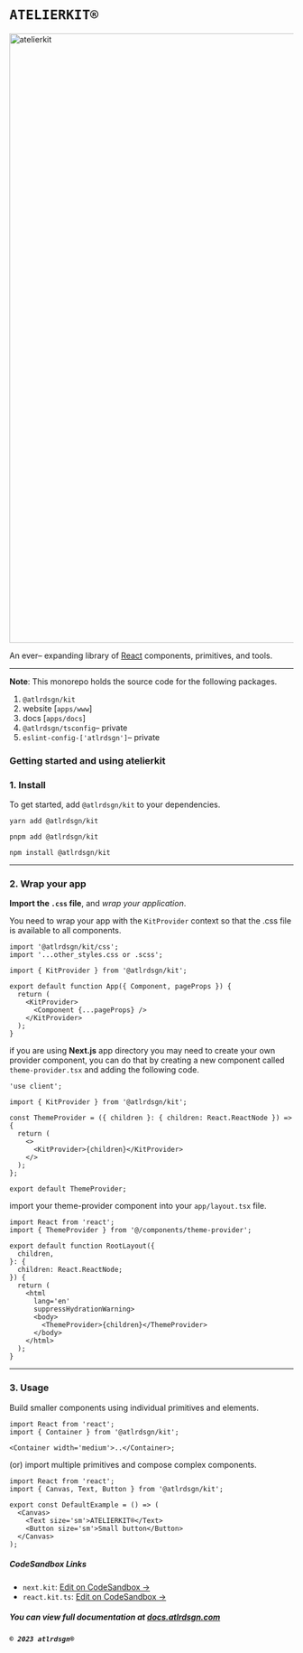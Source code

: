 # `ATELIERKIT®`

<a href="https://docs.atlrdsgn.com">
  <img width="1080" alt="atelierkit" src="https://cdn.atlrdsgn.com/assets/github/atlrdsgn/kit-cover.jpg">
</a>

An ever– expanding library of [React](https://reactjs.org/) components, primitives, and tools.

---

**Note**: This monorepo holds the source code for the following packages.

1. `@atlrdsgn/kit`
2. website [`apps/www`]
3. docs [`apps/docs`]
4. `@atlrdsgn/tsconfig`– private
5. `eslint-config-['atlrdsgn']`– private

### Getting started and using atelierkit

### 1. **Install**

To get started, add `@atlrdsgn/kit` to your dependencies.

```yarn
yarn add @atlrdsgn/kit
```

```pnpm
pnpm add @atlrdsgn/kit
```

```npm
npm install @atlrdsgn/kit
```

---

### 2. **Wrap your app**

**Import the `.css` file**, and _wrap your application_.

You need to wrap your app with the `KitProvider` context so that the .css file is available to all components.

```tsx
import '@atlrdsgn/kit/css';
import '...other_styles.css or .scss';

import { KitProvider } from '@atlrdsgn/kit';

export default function App({ Component, pageProps }) {
  return (
    <KitProvider>
      <Component {...pageProps} />
    </KitProvider>
  );
}
```

if you are using **Next.js** app directory you may need to create your own provider component, you can do that by creating a new component called `theme-provider.tsx` and adding the following code.

```tsx
'use client';

import { KitProvider } from '@atlrdsgn/kit';

const ThemeProvider = ({ children }: { children: React.ReactNode }) => {
  return (
    <>
      <KitProvider>{children}</KitProvider>
    </>
  );
};

export default ThemeProvider;
```

import your theme-provider component into your `app/layout.tsx` file.

```tsx
import React from 'react';
import { ThemeProvider } from '@/components/theme-provider';

export default function RootLayout({
  children,
}: {
  children: React.ReactNode;
}) {
  return (
    <html
      lang='en'
      suppressHydrationWarning>
      <body>
        <ThemeProvider>{children}</ThemeProvider>
      </body>
    </html>
  );
}
```

---

### 3. **Usage**

Build smaller components using individual primitives and elements.

```tsx
import React from 'react';
import { Container } from '@atlrdsgn/kit';

<Container width='medium'>..</Container>;
```

(or) import multiple primitives and compose complex components.

```tsx
import React from 'react';
import { Canvas, Text, Button } from '@atlrdsgn/kit';

export const DefaultExample = () => (
  <Canvas>
    <Text size='sm'>ATELIERKIT®</Text>
    <Button size='sm'>Small button</Button>
  </Canvas>
);
```

##### CodeSandbox Links

- `next.kit`: [Edit on CodeSandbox →](https://codesandbox.io/p/sandbox/next-kit-tr8cv9)
- `react.kit.ts`: [Edit on CodeSandbox →](https://codesandbox.io/p/sandbox/atelierkit-react-ts-zzpzcl)

##### You can view full documentation at [docs.atlrdsgn.com](https://docs.atlrdsgn.com)

##### `© 2023 atlrdsgn®`
